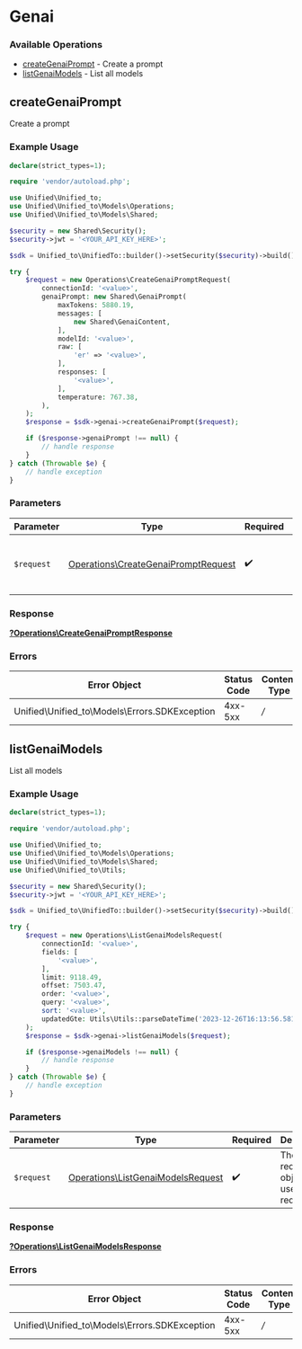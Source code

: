 # Genai


### Available Operations

* [createGenaiPrompt](#creategenaiprompt) - Create a prompt
* [listGenaiModels](#listgenaimodels) - List all models

## createGenaiPrompt

Create a prompt

### Example Usage

```php
declare(strict_types=1);

require 'vendor/autoload.php';

use Unified\Unified_to;
use Unified\Unified_to\Models\Operations;
use Unified\Unified_to\Models\Shared;

$security = new Shared\Security();
$security->jwt = '<YOUR_API_KEY_HERE>';

$sdk = Unified_to\UnifiedTo::builder()->setSecurity($security)->build();

try {
    $request = new Operations\CreateGenaiPromptRequest(
        connectionId: '<value>',
        genaiPrompt: new Shared\GenaiPrompt(
            maxTokens: 5880.19,
            messages: [
                new Shared\GenaiContent,
            ],
            modelId: '<value>',
            raw: [
                'er' => '<value>',
            ],
            responses: [
                '<value>',
            ],
            temperature: 767.38,
        ),
    );
    $response = $sdk->genai->createGenaiPrompt($request);

    if ($response->genaiPrompt !== null) {
        // handle response
    }
} catch (Throwable $e) {
    // handle exception
}
```



### Parameters

| Parameter                                                                                  | Type                                                                                       | Required                                                                                   | Description                                                                                |
| ------------------------------------------------------------------------------------------ | ------------------------------------------------------------------------------------------ | ------------------------------------------------------------------------------------------ | ------------------------------------------------------------------------------------------ |
| `$request`                                                                                 | [Operations\CreateGenaiPromptRequest](../../Models/Operations/CreateGenaiPromptRequest.md) | :heavy_check_mark:                                                                         | The request object to use for the request.                                                 |


### Response

**[?Operations\CreateGenaiPromptResponse](../../Models/Operations/CreateGenaiPromptResponse.md)**
### Errors

| Error Object                                  | Status Code                                   | Content Type                                  |
| --------------------------------------------- | --------------------------------------------- | --------------------------------------------- |
| Unified\Unified_to\Models\Errors.SDKException | 4xx-5xx                                       | */*                                           |

## listGenaiModels

List all models

### Example Usage

```php
declare(strict_types=1);

require 'vendor/autoload.php';

use Unified\Unified_to;
use Unified\Unified_to\Models\Operations;
use Unified\Unified_to\Models\Shared;
use Unified\Unified_to\Utils;

$security = new Shared\Security();
$security->jwt = '<YOUR_API_KEY_HERE>';

$sdk = Unified_to\UnifiedTo::builder()->setSecurity($security)->build();

try {
    $request = new Operations\ListGenaiModelsRequest(
        connectionId: '<value>',
        fields: [
            '<value>',
        ],
        limit: 9118.49,
        offset: 7503.47,
        order: '<value>',
        query: '<value>',
        sort: '<value>',
        updatedGte: Utils\Utils::parseDateTime('2023-12-26T16:13:56.581Z'),
    );
    $response = $sdk->genai->listGenaiModels($request);

    if ($response->genaiModels !== null) {
        // handle response
    }
} catch (Throwable $e) {
    // handle exception
}
```



### Parameters

| Parameter                                                                              | Type                                                                                   | Required                                                                               | Description                                                                            |
| -------------------------------------------------------------------------------------- | -------------------------------------------------------------------------------------- | -------------------------------------------------------------------------------------- | -------------------------------------------------------------------------------------- |
| `$request`                                                                             | [Operations\ListGenaiModelsRequest](../../Models/Operations/ListGenaiModelsRequest.md) | :heavy_check_mark:                                                                     | The request object to use for the request.                                             |


### Response

**[?Operations\ListGenaiModelsResponse](../../Models/Operations/ListGenaiModelsResponse.md)**
### Errors

| Error Object                                  | Status Code                                   | Content Type                                  |
| --------------------------------------------- | --------------------------------------------- | --------------------------------------------- |
| Unified\Unified_to\Models\Errors.SDKException | 4xx-5xx                                       | */*                                           |
